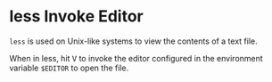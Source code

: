 # less Invoke Editor

`less` is used on Unix-like systems to view the contents of a text file. 

When in less, hit <kbd>V</kbd> to invoke the editor configured in the environment variable `$EDITOR` to open the file.

